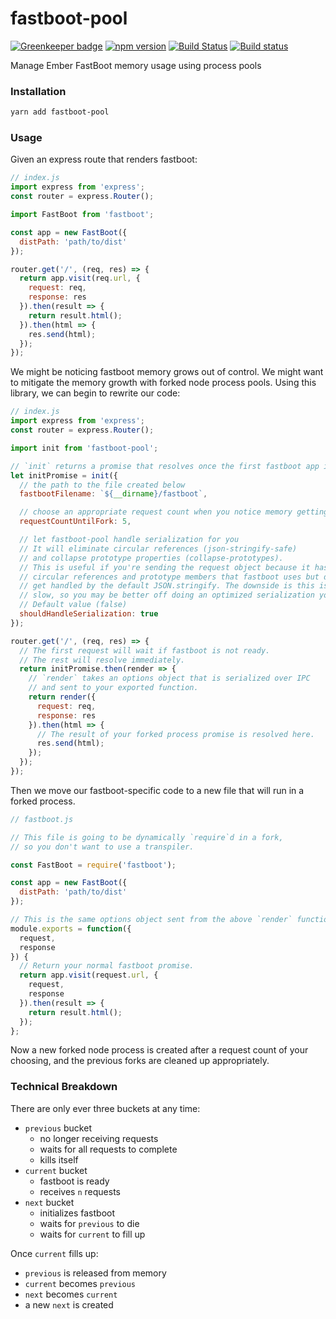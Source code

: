 # fastboot-pool

[![Greenkeeper badge](https://badges.greenkeeper.io/kellyselden/fastboot-pool.svg)](https://greenkeeper.io/)
[![npm version](https://badge.fury.io/js/fastboot-pool.svg)](https://badge.fury.io/js/fastboot-pool)
[![Build Status](https://travis-ci.org/kellyselden/fastboot-pool.svg?branch=master)](https://travis-ci.org/kellyselden/fastboot-pool)
[![Build status](https://ci.appveyor.com/api/projects/status/nnjfs5tkwvgqch7i/branch/master?svg=true)](https://ci.appveyor.com/project/kellyselden/fastboot-pool/branch/master)

Manage Ember FastBoot memory usage using process pools

### Installation

```sh
yarn add fastboot-pool
```

### Usage

Given an express route that renders fastboot:

```js
// index.js
import express from 'express';
const router = express.Router();

import FastBoot from 'fastboot';

const app = new FastBoot({
  distPath: 'path/to/dist'
});

router.get('/', (req, res) => {
  return app.visit(req.url, {
    request: req,
    response: res
  }).then(result => {
    return result.html();
  }).then(html => {
    res.send(html);
  });
});
```

We might be noticing fastboot memory grows out of control. We might want to mitigate the memory growth with forked node process pools. Using this library, we can begin to rewrite our code:

```js
// index.js
import express from 'express';
const router = express.Router();

import init from 'fastboot-pool';

// `init` returns a promise that resolves once the first fastboot app initializes.
let initPromise = init({
  // the path to the file created below
  fastbootFilename: `${__dirname}/fastboot`,

  // choose an appropriate request count when you notice memory getting too high
  requestCountUntilFork: 5,

  // let fastboot-pool handle serialization for you
  // It will eliminate circular references (json-stringify-safe)
  // and collapse prototype properties (collapse-prototypes).
  // This is useful if you're sending the request object because it has
  // circular references and prototype members that fastboot uses but doesn't
  // get handled by the default JSON.stringify. The downside is this is incredibly
  // slow, so you may be better off doing an optimized serialization yourself.
  // Default value (false)
  shouldHandleSerialization: true
});

router.get('/', (req, res) => {
  // The first request will wait if fastboot is not ready.
  // The rest will resolve immediately.
  return initPromise.then(render => {
    // `render` takes an options object that is serialized over IPC
    // and sent to your exported function.
    return render({
      request: req,
      response: res
    }).then(html => {
      // The result of your forked process promise is resolved here.
      res.send(html);
    });
  });
});
```

Then we move our fastboot-specific code to a new file that will run in a forked process.

```js
// fastboot.js

// This file is going to be dynamically `require`d in a fork,
// so you don't want to use a transpiler.

const FastBoot = require('fastboot');

const app = new FastBoot({
  distPath: 'path/to/dist'
});

// This is the same options object sent from the above `render` function.
module.exports = function({
  request,
  response
}) {
  // Return your normal fastboot promise.
  return app.visit(request.url, {
    request,
    response
  }).then(result => {
    return result.html();
  });
};
```

Now a new forked node process is created after a request count of your choosing, and the previous forks are cleaned up appropriately.

### Technical Breakdown

There are only ever three buckets at any time:

* `previous` bucket
  * no longer receiving requests
  * waits for all requests to complete
  * kills itself
* `current` bucket
  * fastboot is ready
  * receives `n` requests
* `next` bucket
  * initializes fastboot
  * waits for `previous` to die
  * waits for `current` to fill up

Once `current` fills up:
  * `previous` is released from memory
  * `current` becomes `previous`
  * `next` becomes `current`
  * a new `next` is created
